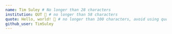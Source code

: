 ```yaml
---
name: Tim Suley # No longer than 28 characters
institution: QUT 🚩 # no longer than 58 characters
quote: Hello, world! 👋 # no longer than 100 characters, avoid using quotes(") to guarantee the format remains the same.
github_user: TimSuley
---
```

